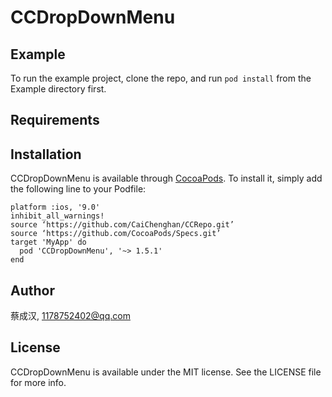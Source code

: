 # CCDropDownMenu

## Example

To run the example project, clone the repo, and run `pod install` from the Example directory first.

## Requirements

## Installation

CCDropDownMenu is available through [CocoaPods](https://cocoapods.org). To install
it, simply add the following line to your Podfile:

```rubypo
platform :ios, '9.0'
inhibit_all_warnings!
source ‘https://github.com/CaiChenghan/CCRepo.git’
source ‘https://github.com/CocoaPods/Specs.git’
target 'MyApp' do
  pod 'CCDropDownMenu', '~> 1.5.1'
end
```

## Author

蔡成汉, 1178752402@qq.com

## License

CCDropDownMenu is available under the MIT license. See the LICENSE file for more info.
